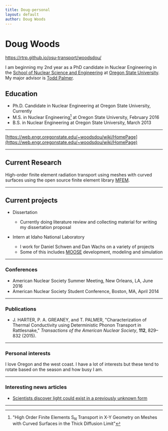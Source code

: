 ```yaml
---
title: Doug-personal
layout: default
author: Doug Woods
---
```

Doug Woods
================================

https://rtrp.github.io/osu-transport/woodsdou/

I am beginning my 2nd year as a PhD candidate in Nuclear Engineering in the [School of Nuclear Science and Engineering](https://ne.oregonstate.edu) at [Oregon State University](https://oregonstate.edu). My major advisor is [Todd Palmer](https://rtrp.github.io/osu-transport/palmerts/).


## Education

* Ph.D. Candidate in Nuclear Engineering at Oregon State University, Currently
* M.S. in Nuclear Engineering[^1] at Oregon State University, February 2016
* B.S. in Nuclear Engineering at Oregon State University, March 2013

***

[https://web.engr.oregonstate.edu/~woodsdou/wiki/HomePage](https://web.engr.oregonstate.edu/~woodsdou/wiki/HomePage)

***

## Current Research

High-order finite element radiation transport using meshes with curved surfaces using the open source finite element library [MFEM](https://mfem.org).

***

## Current projects

* Dissertation
  * Currently doing literature review and collecting material for writing my dissertation proposal


* Intern at Idaho National Laboratory
  * I work for Daniel Schwen and Dan Wachs on a variety of projects
  * Some of this includes [MOOSE](http://mooseframework.org) development, modeling and simulation

***

### Conferences
* American Nuclear Society Summer Meeting, New Orleans, LA, June 2016
* American Nuclear Society Student Conference, Boston, MA, April 2014

***

### Publications
* J. HARTER, P. A. GREANEY, and T. PALMER, "Characterization of Thermal Conductivity using Deterministic Phonon Transport in Rattlesnake," *Transactions of the American Nuclear Society*, **112**, 829–832 (2015).

***

### Personal interests
I love Oregon and the west coast. I have a lot of interests but these tend to rotate based on the season and how busy
I am.

***

### Interesting news articles
* [Scientists discover light could exist in a previously unknown form](http://phys.org/news/2016-08-scientists-previously-unknown.html)

***

[^1]: "High Order Finite Elements S$_N$ Transport in X-Y Geometry on Meshes with Curved Surfaces in the Thick Diffusion Limit"
